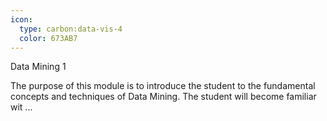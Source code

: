 ```yaml
---
icon:
  type: carbon:data-vis-4
  color: 673AB7
---
```

Data Mining 1

The purpose of this module is to introduce the student to the fundamental concepts and techniques of Data Mining. The student will become familiar wit ... 

